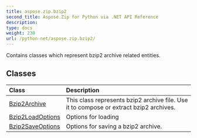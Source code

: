 ```yaml
---
title: aspose.zip.bzip2
second_title: Aspose.Zip for Python via .NET API Reference
description: 
type: docs
weight: 230
url: /python-net/aspose.zip.bzip2/
---
```



Contains classes which represent bzip2 archive related entities.

## Classes
| Class | Description |
| :- | :- |
|[Bzip2Archive](/zip/python-net/aspose.zip.bzip2/bzip2archive/)|This class represents bzip2 archive file. Use it to compose or extract bzip2 archives.|
|[Bzip2LoadOptions](/zip/python-net/aspose.zip.bzip2/bzip2loadoptions/)|Options for loading|
|[Bzip2SaveOptions](/zip/python-net/aspose.zip.bzip2/bzip2saveoptions/)|Options for saving a bzip2 archive.|
